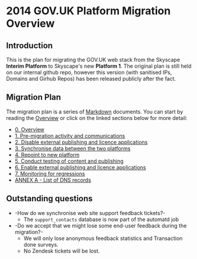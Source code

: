 # 2014 GOV.UK Platform Migration Overview

## Introduction

This is the plan for migrating the GOV.UK web stack from the Skyscape **Interim Platform** to Skyscape's new **Platform 1**. The original plan is still held on our internal github repo, however this version (with sanitised IPs, Domains and Girhub Repos) has been released publicly after the fact.

## Migration Plan

The migration plan is a series of [Markdown](https://help.github.com/articles/markdown-basics) documents. You can start by reading the [Overview](0_overview.md) or click on the linked sections below for more detail:

* [0. Overview](0_overview.md)
* [1. Pre-migration activity and communications](1_prior_activities.md)
* [2. Disable external publishing and licence applications](2_disable_external_access.md)
* [3. Synchronise data between the two platforms](3_synchronise_data.md)
* [4. Repoint to new platform](4_point_to_new_platform.md)
* [5. Conduct testing of content and publishing](5_test_all_the_things.md)
* [6. Enable external publishing and licence applications](6_enable_external_access.md)
* [7. Monitoring for regressions](7_monitor_for_regressions.md)
* [ANNEX A - List of DNS records](ANNEX_A_list_of_dns_records.md)

## Outstanding questions

* -How do we synchronise web site support feedback tickets?-
  * The `support_contacts` database is now part of the automatd job
* -Do we accept that we might lose some end-user feedback during the migration?-
  * We will only lose anonymous feedback statistics and Transaction done surveys.
  * No Zendesk tickets will be lost.
